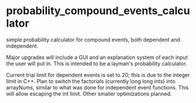 # probability_compound_events_calculator
simple probability calculator for compound events, both dependent and independent.

Major upgrades will include a GUI and an explanation system of each input the user will put in.  This is intended to be a layman's probability calculator.

Current trial limit for dependent events is set to 20; this is due to the integer limit in C++.  Plan to switch the factorials (currently long long ints) into arrayNums, similar to what was done for independent event functions.  This will allow escaping the int limit.  Other smaller optimizations planned.  
